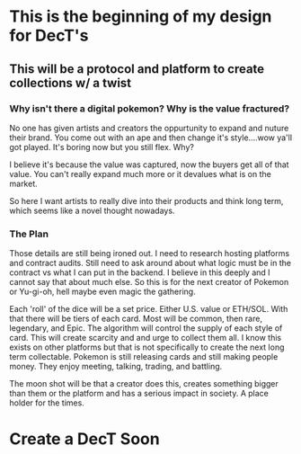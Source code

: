 # This is the beginning of my design for DecT's

## This will be a protocol and platform to create collections w/ a twist

### Why isn't there a digital pokemon? Why is the value fractured?
No one has given artists and creators the oppurtunity to expand and nuture their brand.
You come out with an ape and then change it's style....wow ya'll got played. It's boring now
but you still flex. Why?

I believe it's because the value was captured, now the buyers get all of that value. You can't
really expand much more or it devalues what is on the market. 

So here I want artists to really dive into their products and think long term, which seems like a novel thought 
nowadays.

### The Plan

Those details are still being ironed out. I need to research hosting platforms and contract audits.
Still need to ask around about what logic must be in the contract vs what I can put in the backend. 
I believe in this deeply and I cannot say that about much else. So this is for the next creator of 
Pokemon or Yu-gi-oh, hell maybe even magic the gathering. 

Each 'roll' of the dice will be a set price. Either U.S. value or ETH/SOL. With that there will be tiers
of each card. Most will be common, then rare, legendary, and Epic. The algorithm will control the supply of each
style of card. This will create scarcity and and urge to collect them all. I know this exists on other platforms but that is
not specifically to create the next long term collectable. Pokemon is still releasing cards and still making people money.
They enjoy meeting, talking, trading, and battling. 

The moon shot will be that a creator does this, creates something bigger than them or the platform and has a serious impact in society.
A place holder for the times. 

# Create a DecT Soon